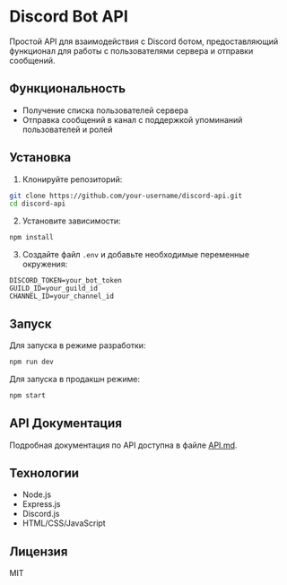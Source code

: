 # Discord Bot API

Простой API для взаимодействия с Discord ботом, предоставляющий функционал для работы с пользователями сервера и отправки сообщений.

## Функциональность

- Получение списка пользователей сервера
- Отправка сообщений в канал с поддержкой упоминаний пользователей и ролей

## Установка

1. Клонируйте репозиторий:
```bash
git clone https://github.com/your-username/discord-api.git
cd discord-api
```

2. Установите зависимости:
```bash
npm install
```

3. Создайте файл `.env` и добавьте необходимые переменные окружения:
```
DISCORD_TOKEN=your_bot_token
GUILD_ID=your_guild_id
CHANNEL_ID=your_channel_id
```

## Запуск

Для запуска в режиме разработки:
```bash
npm run dev
```

Для запуска в продакшн режиме:
```bash
npm start
```

## API Документация

Подробная документация по API доступна в файле [API.md](API.md).

## Технологии

- Node.js
- Express.js
- Discord.js
- HTML/CSS/JavaScript

## Лицензия

MIT 